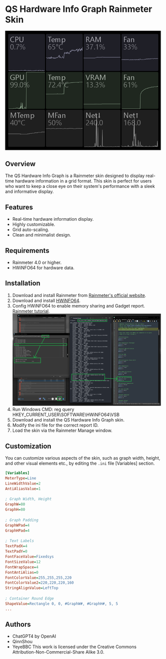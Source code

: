 # QS Hardware Info Graph Rainmeter Skin

![Rainmeter HardwareInfoGraph Screenshot](https://github.com/QinnShou/RM-HardwareInfoGraph/blob/main/Screenshot.png)

## Overview
The QS Hardware Info Graph is a Rainmeter skin designed to display real-time hardware information in a grid format. This skin is perfect for users who want to keep a close eye on their system's performance with a sleek and informative display.

## Features
- Real-time hardware information display.
- Highly customizable.
- Grid auto-scaling.
- Clean and minimalist design.

## Requirements
- Rainmeter 4.0 or higher.
- HWiNFO64 for hardware data.

## Installation
1. Download and install Rainmeter from [Rainmeter's official website](https://www.rainmeter.net/).
2. Download and install [HWiNFO64](https://www.hwinfo.com/download/).
3. Config HWiNFO64 to enable memory sharing and Gadget report. [Rainmeter tutorial](https://docs.rainmeter.net/tips/hwinfo/).
![Rainmeter-HWiNFO64 Data Pull How-to](https://github.com/QinnShou/RM-HardwareInfoGraph/blob/main/Screenshot%20Sensor%20Howto.png)
5. Run Windows CMD: reg query HKEY_CURRENT_USER\SOFTWARE\HWiNFO64\VSB
7. Download and install the QS Hardware Info Graph skin.
8. Modify the ini file for the correct report ID.
10. Load the skin via the Rainmeter Manage window.

## Customization
You can customize various aspects of the skin, such as graph width, height, and other visual elements etc., by editing the `.ini` file [Variables] section.

  ```ini
  [Variables]
  MeterType=Line
  LineWidthValue=2
  AntiAliasValue=1

  ; Graph Width, Height
  GraphW=80
  GraphH=80
  
  ; Graph Padding
  GraphWPad=4
  GraphHPad=4
  
  ; Text Labels
  TextPadX=4
  TextPadY=0
  FontFaceValue=Fixedsys
  FontSizeValue=12
  FontWrapSpace=4
  FontAntiAlias=0
  FontColorValue=255,255,255,220
  FontColorValue2=220,220,220,160
  StringAlignValue=LeftTop

  ; Container Round Edge
  ShapeValue=Rectangle 0, 0, #GraphW#, #GraphH#, 5, 5
  ...
  ```

## Authors
- ChatGPT4 by OpenAI
- QinnShou
- YeyeBBC
This work is licensed under the Creative Commons Attribution-Non-Commercial-Share Alike 3.0.
